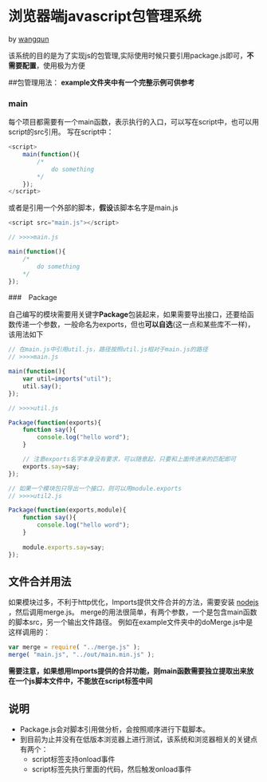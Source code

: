 
# 浏览器端javascript包管理系统

by [wangqun](http://weibo.com/u/2003234792)
                
该系统的目的是为了实现js的包管理,实际使用时候只要引用package.js即可，<strong>不需要配置</strong>，使用极为方便

##包管理用法：
**example文件夹中有一个完整示例可供参考**
### main
每个项目都需要有一个main函数，表示执行的入口，可以写在script中，也可以用script的src引用。
写在script中：
```js
<script>
    main(function(){
        /* 
            do something
        */
    });
</script>
```
或者是引用一个外部的脚本，<strong>假设</strong>该脚本名字是main.js
```js
<script src="main.js"></script>

// >>>>main.js

main(function(){
    /* 
        do something
    */
});
```

###　Package

自己编写的模块需要用关键字<strong>Package</strong>包装起来，如果需要导出接口，还要给函数传递一个参数，一般命名为exports，但也<strong>可以自选</strong>(这一点和某些库不一样)，该用法如下
```js
// 在main.js中引用util.js，路径按照util.js相对于main.js的路径
// >>>>main.js

main(function(){
    var util=imports("util");
    util.say();
});

// >>>>util.js

Package(function(exports){
    function say(){
        console.log("hello word");
    }

    // 注意exports名字本身没有要求，可以随意起，只要和上面传进来的匹配即可
    exports.say=say;
});

// 如果一个模块包只导出一个接口，则可以用module.exports
// >>>>util2.js

Package(function(exports,module){
    function say(){
        console.log("hello word");
    }
    
    module.exports.say=say;
});

```

## 文件合并用法
如果模块过多，不利于http优化，Imports提供文件合并的方法，需要安装
[nodejs](https://nodejs.org/)
，然后调用merge.js。
merge的用法很简单，有两个参数，一个是包含main函数的脚本src，另一个输出文件路径。
例如在example文件夹中的doMerge.js中是这样调用的：
```js
var merge = require( "../merge.js" );
merge( "main.js", "../out/main.min.js" );
```
**需要注意，如果想用Imports提供的合并功能，则main函数需要独立提取出来放在一个js脚本文件中，不能放在script标签中间**

## 说明

* Package.js会对脚本引用做分析，会按照顺序进行下载脚本。
* 到目前为止并没有在低版本浏览器上进行测试，该系统和浏览器相关的关键点有两个：
    * script标签支持onload事件
    * script标签先执行里面的代码，然后触发onload事件

